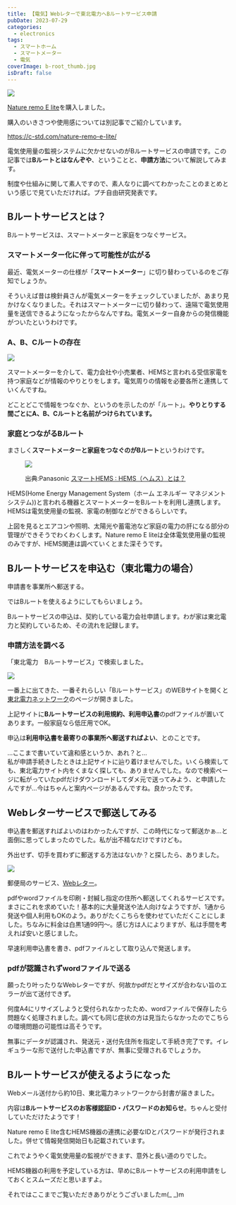 ```yaml
---
title: 【電気】Webレターで東北電力へBルートサービス申請
pubDate: 2023-07-29
categories:
  - electronics
tags:
  - スマートホーム
  - スマートメーター
  - 電気
coverImage: b-root_thumb.jpg
isDraft: false
---
```


![](b-root_thumb-1024x640.jpg)

[Nature remo E lite](https://nature.global/nature-remo-e-lite/)を購入しました。

購入のいきさつや使用感については別記事でご紹介しています。

https://c-std.com/nature-remo-e-lite/

電気使用量の監視システムに欠かせないのがBルートサービスの申請です。この記事では**Bルートとはなんぞや**、ということと、**申請方法**について解説してみます。

制度や仕組みに関して素人ですので、素人なりに調べてわかったことのまとめという感じで見ていただければ。プチ自由研究発表です。

## Bルートサービスとは？

Bルートサービスは、スマートメーターと家庭をつなぐサービス。

### スマートメーター化に伴って可能性が広がる

最近、電気メーターの仕様が「**スマートメーター**」に切り替わっているのをご存知でしょうか。

そういえば昔は検針員さんが電気メーターをチェックしていましたが、あまり見かけなくなりました。それはスマートメーターに切り替わって、遠隔で電気使用量を送信できるようになったからなんですね。電気メーター自身からの発信機能がついたというわけです。

### A、B、Cルートの存在

![](b-root1.png)

スマートメーターを介して、電力会社や小売業者、HEMSと言われる受信家電を持つ家庭などが情報のやりとりをします。電気周りの情報を必要各所と連携していくんですね。

どことどこで情報をつなぐか、というのを示したのが「ルート」。**やりとりする間ごとにA、B、Cルートと名前がつけられています。**

### 家庭とつながるBルート

まさしく**スマートメーターと家庭をつなぐのがBルート**というわけです。

<figure>

![](b-root2.png)

<figcaption>

出典:Panasonic [スマートHEMS : HEMS（ヘムス）とは？](https://www2.panasonic.biz/jp/densetsu/aiseg/hems/about/)

</figcaption>

</figure>

HEMS(Home Energy Management System（ホーム エネルギー マネジメント システム))と言われる機器とスマートメーターをBルートを利用し連携します。HEMSは電気使用量の監視、家電の制御などができるらしいです。

上図を見るとエアコンや照明、太陽光や蓄電池など家庭の電力の肝になる部分の管理ができそうでわくわくします。Nature remo E liteは全体電気使用量の監視のみですが、HEMS関連は調べていくとまた深そうです。

## Bルートサービスを申込む（東北電力の場合）

申請書を事業所へ郵送する。

ではBルートを使えるようにしてもらいましょう。

Bルートサービスの申込は、契約している電力会社申請します。わが家は東北電力と契約しているため、その流れを記録します。

### 申請方法を調べる

「東北電力　Bルートサービス」で検索しました。

![](b-root3-1024x797.png)

一番上に出てきた、一番それらしい「Bルートサービス」のWEBサイトを開くと[東北電力ネットワーク](https://nw.tohoku-epco.co.jp/consignment/request/other/)のページが開きました。

上記サイトに**Bルートサービスの利用規約、利用申込書**のpdfファイルが置いてあります。一般家庭なら低圧用でOK。

申込は**利用申込書を最寄りの事業所へ郵送すればよい**、とのことです。

…ここまで書いていて違和感というか、あれ？と…  
私が申請手続きしたときは上記サイトに辿り着けませんでした。いくら検索しても、東北電力サイト内をくまなく探しても、ありませんでした。なので検索ページに転がっていたpdfだけダウンロードしてダメ元で送ってみよう、と申請したんですが…今はちゃんと案内ページがあるんですね。良かったです。

## Webレターサービスで郵送してみる

申込書を郵送すればよいのはわかったんですが、この時代になって郵送かぁ…と面倒に思ってしまったのでした。私が出不精なだけですけども。

外出せず、切手を買わずに郵送する方法はないか？と探したら、ありました。

![](webletter-1024x620.png)

郵便局のサービス、[Webレター](https://www.post.japanpost.jp/service/webletter/)。

pdfやwordファイルを印刷・封緘し指定の住所へ郵送してくれるサービスです。まさにこれを求めていた！基本的に大量発送や法人向けなようですが、1通から発送や個人利用もOKのよう。ありがたくこちらを使わせていただくことにしました。ちなみに料金は白黒1通99円～。感じ方は人によりますが、私は手間を考えれば安いと感じました。

早速利用申込書を書き、pdfファイルとして取り込んで発送します。

### pdfが認識されずwordファイルで送る

願ったり叶ったりなWebレターですが、何故かpdfだとサイズが合わない旨のエラーが出て送付できず。

何度A4にリサイズしようと受付られなかったため、wordファイルで保存したら問題なく処理されました。調べても同じ症状の方は見当たらなかったのでこちらの環境問題の可能性は高そうです。

無事にデータが認識され、発送元・送付先住所を指定して手続き完了です。イレギュラーな形で送付した申込書ですが、無事に受理されるでしょうか。

## Bルートサービスが使えるようになった

Webメール送付から約10日、東北電力ネットワークから封書が届きました。

内容は**Bルートサービスのお客様認証ID・パスワードのお知らせ**。ちゃんと受付していただけたようです！

Nature remo E lite含むHEMS機器の連携に必要なIDとパスワードが発行されました。併せて情報発信開始日も記載されています。

これでようやく電気使用量の監視ができます、意外と長い道のりでした。

HEMS機器の利用を予定している方は、早めにBルートサービスの利用申請をしておくとスムーズだと思いますよ。

それではここまでご覧いただきありがとうございましたm(\_ \_)m
